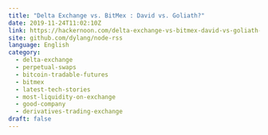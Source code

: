 ```yaml
---
title: "Delta Exchange vs. BitMex : David vs. Goliath?"
date: 2019-11-24T11:02:10Z
link: https://hackernoon.com/delta-exchange-vs-bitmex-david-vs-goliath-rdae3t16?source=rss&utm_medium=RSS&utm_source=news.12bit.vn
site: github.com/dylang/node-rss
language: English
category:
  - delta-exchange
  - perpetual-swaps
  - bitcoin-tradable-futures
  - bitmex
  - latest-tech-stories
  - most-liquidity-on-exchange
  - good-company
  - derivatives-trading-exchange
draft: false
---
```

